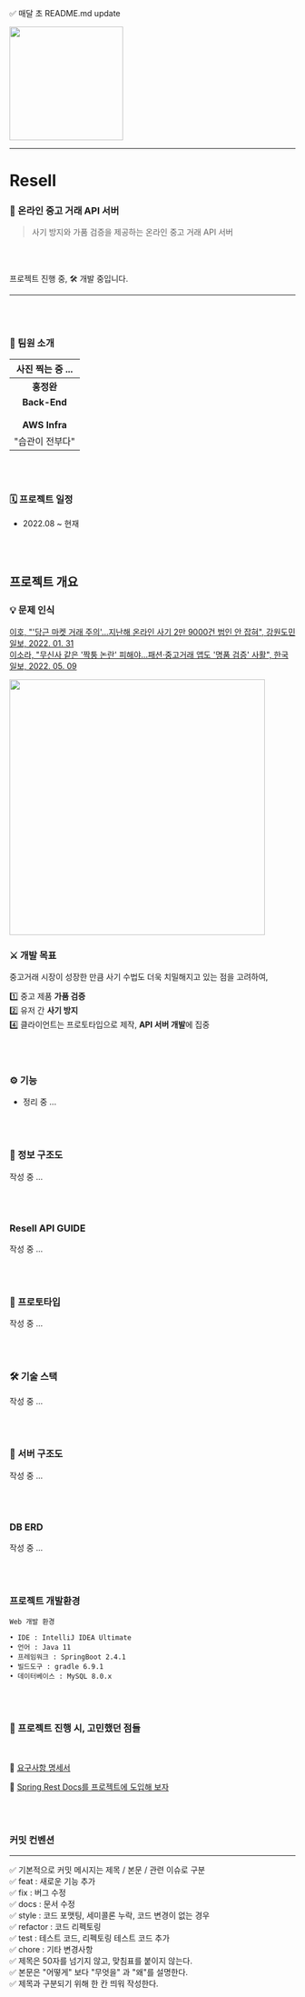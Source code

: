 ✅ 매달 초 README.md update

<img src="../../블로그/썸네일/resell.png" width="200">

<br/>

---

# Resell

### 👜 온라인 중고 거래 API 서버

> 사기 방지와 가품 검증을 제공하는 온라인 중고 거래 API 서버

<br/><br/>

프로젝트 진행 중, 🛠 개발 중입니다.

---

<br/><br/>

### 👬 팀원 소개

|              사진 찍는 중 ...              |
|:-------------------------------------:|
|                **홍정완**                |
| **Back-End** <br/><br/> **AWS Infra** |
|               "습관이 전부다"               |

<br/><br/>

### 🗓 프로젝트 일정

* 2022.08 ~ 현재

<br/><br/>

## 프로젝트 개요

### 💡 문제 인식

[이호, "'당근 마켓 거래 주의'...지난해 온라인 사기 2만 9000건 범인 안 잡혀", 강원도민일보, 2022. 01. 31](https://www.kado.net/news/articleView.html?idxno=1110919)<br/>
[이소라, "무신사 같은 '짝퉁 논란' 피해야…패션·중고거래 앱도 '명품 검증' 사활", 한국일보, 2022. 05. 09](https://m.hankookilbo.com/News/Read/A2022050814420005837)<br/>

<img src="https://user-images.githubusercontent.com/76596316/173557677-828247ce-6371-4f67-83f8-b82da3c425a7.png" width="450" />

<br/>

### ⚔ 개발 목표

중고거래 시장이 성장한 만큼 사기 수법도 더욱 치밀해지고 있는 점을 고려하여, <br/>

1️⃣ 중고 제품 **가품 검증** <br/>
2️⃣ 유저 간 **사기 방지** <br/>
4️⃣ 클라이언트는 프로토타입으로 제작, **API 서버 개발**에 집중

<br/><br/>

### ⚙️ 기능

* 정리 중 ...

<br/><br/>

### 📄 정보 구조도

작성 중 ...

<br/><br/>

### Resell API GUIDE

작성 중 ...

<br/><br/>

### 📄 프로토타입

작성 중 ...

<br/><br/>

### 🛠 기술 스택

작성 중 ...

<br/><br/>

### 📎 서버 구조도

작성 중 ...

<br/><br/>

### DB ERD

작성 중 ...

<br/><br/>

### 프로젝트 개발환경

```
Web 개발 환경

• IDE : IntelliJ IDEA Ultimate
• 언어 : Java 11
• 프레임워크 : SpringBoot 2.4.1
• 빌드도구 : gradle 6.9.1
• 데이터베이스 : MySQL 8.0.x
```

<br/><br/>

### 🧐 프로젝트 진행 시, 고민했던 점들

<br/>

📄 [요구사항 명세서](https://velog.io/@daydream/ReSeller-Project-%EC%A3%BC%EC%9A%94-API)

📄 [Spring Rest Docs를 프로젝트에 도입해 보자](https://velog.io/@daydream/ReSeller-Project-Spring-Rest-Docs%EB%A5%BC-%ED%94%84%EB%A1%9C%EC%A0%9D%ED%8A%B8%EC%97%90-%EB%8F%84%EC%9E%85%ED%95%B4-%EB%B3%B4%EC%9E%90)

<br/><br/>

### 커밋 컨벤션

---

✅ 기본적으로 커밋 메시지는 제목 / 본문 / 관련 이슈로 구분 <br/>
✅ feat : 새로운 기능 추가 <br/>
✅ fix : 버그 수정 <br/>
✅ docs : 문서 수정 <br/>
✅ style : 코드 포맷팅, 세미콜론 누락, 코드 변경이 없는 경우 <br/>
✅ refactor : 코드 리펙토링 <br/>
✅ test : 테스트 코드, 리펙토링 테스트 코드 추가 <br/>
✅ chore : 기타 변경사항 <br/>
✅ 제목은 50자를 넘기지 않고, 맞침표를 붙이지 않는다. <br/>
✅ 본문은 "어떻게" 보다 "무엇을" 과 "왜"를 설명한다. <br/>
✅ 제목과 구분되기 위해 한 칸 띄워 작성한다. <br/>

<br/><br/>